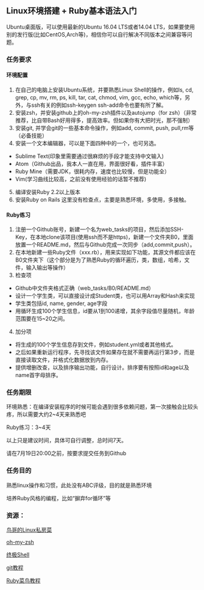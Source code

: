 ## Linux环境搭建 + Ruby基本语法入门
Ubuntu桌面版，可以使用最新的Ubuntu 16.04 LTS或者14.04 LTS，如果要使用别的发行版(比如CentOS,Arch等)，相信你可以自行解决不同版本之间兼容等问题。

### 任务要求
#### 环境配置
1. 在自己的电脑上安装Ubuntu系统，并要熟悉Linux Shell的操作，例如ls, cd, grep,  cp, mv, rm, ps, kill, tar, cat, chmod, vim, gcc, echo, which等，另外，与ssh有关的例如ssh-keygen ssh-add命令也要有所了解。
2. 安装zsh，并安装github上的oh-my-zsh插件以及autojump（for zsh）（非常推荐，比自带Bash好用得多，提高效率。但如果你有大把时光，那不强制）
3. 安装git, 并学会git的一些基本命令操作，例如add, commit, push, pull,rm等（必备技能）
4. 安装一个文本编辑器，可以是下面四种中的一个，也可另选。
  - Sublime Text(印象里需要通过很麻烦的手段才能支持中文输入)
  - Atom（Github出品，我本人一直在用，界面很好看，插件丰富）
  - Ruby Mine（需要JDK，很耗内存，速度也比较慢，但是功能全）
  - Vim(学习曲线比较高，之前没有使用经验的话暂不推荐)
5. 编译安装Ruby 2.2以上版本
6. 安装Ruby on Rails
这里没有检查点，主要是熟悉环境，多使用，多接触。

#### Ruby练习

1. 注册一个Github账号，新建一个名为web_tasks的项目，然后添加SSH-Key，在本地clone该项目(使用ssh而不是https)，新建一个文件夹B0，里面放置一个README.md，然后与Github完成一次同步（add,commit,push）。
2. 在本地新建一些Ruby文件（xxx.rb），用来实现如下功能，其源文件都应该在B0文件夹下（这个部分是为了熟悉Ruby的循环遍历，类，数组，哈希，文件，输入输出等操作）
3. 检查项
  - Github中文件夹格式正确（web_tasks/B0/README.md）
  - 设计一个学生类，可以直接设计成Student类，也可以用Array和Hash来实现
  - 学生类包括id, name, gender, age字段
  - 用循环生成100个学生信息，id要从1到100递增，其余字段值尽量随机，年龄范围要在15~20之间。
4. 加分项
  - 将生成的100个学生信息存到文件，例如student.yml或者其他格式。
  - 之后如果重新运行程序，先寻找该文件如果存在就不需要再运行第3步，而是直接读取文件，并格式化数据放到内存。
  - 提供增删改查，以及排序输出功能，自行设计。排序要有按照id和age以及name首字母排序。

### 任务期限
环境熟悉：在编译安装程序的时候可能会遇到很多依赖问题，第一次接触会比较头疼，所以需要大约2~4天来熟悉吧

Ruby练习：3~4天

以上只是建议时间，具体可自行调整，总时间7天。

请在7月19日20:00之前，按要求提交任务到Github

### 任务目的
熟悉linux操作和习惯，此处没有ABC评级，目的就是熟悉环境

培养Ruby风格的编程，比如“摒弃for循环”等


### 资源：
[鸟哥的Linux私房菜](http://vbird.dic.ksu.edu.tw/linux_basic/linux_basic.php)

[oh-my-zsh](https://github.com/robbyrussell/oh-my-zsh)

[终极Shell](http://macshuo.com/?p=676)

[git教程](http://www.liaoxuefeng.com/wiki/0013739516305929606dd18361248578c67b8067c8c017b000)  

[Ruby菜鸟教程](http://www.runoob.com/ruby/ruby-tutorial.html)
